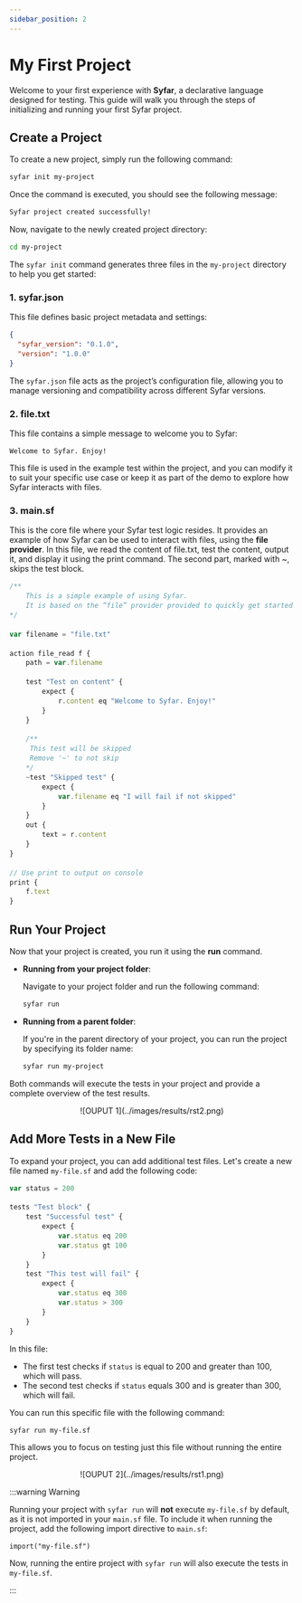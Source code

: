 ```yaml
---
sidebar_position: 2
---
```


# My First Project

Welcome to your first experience with **Syfar**, a declarative language designed for testing. This guide will walk you through the steps of initializing and running your first Syfar project.

## Create a Project

To create a new project, simply run the following command:

```bash
syfar init my-project
```

Once the command is executed, you should see the following message:

```bash
Syfar project created successfully!
```

Now, navigate to the newly created project directory:

```bash
cd my-project
```


The `syfar init` command generates three files in the `my-project` directory to help you get started:

### 1. **syfar.json**
   This file defines basic project metadata and settings:

   ```json title="my-project/syfar.json"
   {
     "syfar_version": "0.1.0",
     "version": "1.0.0"
   }
   ```
   The `syfar.json` file acts as the project’s configuration file, allowing you to manage versioning and compatibility across different Syfar versions.

### 2. **file.txt**
   This file contains a simple message to welcome you to Syfar:

   ```text title="my-project/text.txt"
   Welcome to Syfar. Enjoy!
   ```

   This file is used in the example test within the project, and you can modify it to suit your specific use case or keep it as part of the demo to explore how Syfar interacts with files.

### 3. **main.sf**
   This is the core file where your Syfar test logic resides. It provides an example of how Syfar can be used to interact with files, using the **file provider**. In this file, we read the content of file.txt, test the content, output it, and display it using the print command. The second part, marked with ~, skips the test block.

   ```js title="my-project/main.sf"
   /**
       This is a simple example of using Syfar.
       It is based on the “file” provider provided to quickly get started with Syfar.
   */

   var filename = "file.txt"

   action file_read f {
       path = var.filename

       test "Test on content" {
           expect {
               r.content eq "Welcome to Syfar. Enjoy!"
           }
       }

       /**
        This test will be skipped
        Remove '~' to not skip
       */
       ~test "Skipped test" {
           expect {
               var.filename eq "I will fail if not skipped"
           }
       }
       out {
           text = r.content
       }
   }

   // Use print to output on console
   print {
       f.text
   }
   ```


## Run Your Project

Now that your project is created, you run it using the **run** command.

- **Running from your project folder**:
  
   Navigate to your project folder and run the following command:

   ```bash
   syfar run
   ```

- **Running from a parent folder**:

   If you're in the parent directory of your project, you can run the project by specifying its folder name:

   ```bash
   syfar run my-project
   ```

Both commands will execute the tests in your project and provide a complete overview of the test results.

<p align="center">
  ![OUPUT 1](../images/results/rst2.png)
</p>


## Add More Tests in a New File

To expand your project, you can add additional test files. Let's create a new file named `my-file.sf` and add the following code:

```js title="my-project/my-file.sf"
var status = 200

tests "Test block" {
    test "Successful test" {
        expect {
            var.status eq 200
            var.status gt 100
        }
    }
    test "This test will fail" {
        expect {
            var.status eq 300
            var.status > 300
        }
    }
}
```

In this file:
- The first test checks if `status` is equal to 200 and greater than 100, which will pass.
- The second test checks if `status` equals 300 and is greater than 300, which will fail.

You can run this specific file with the following command:

```bash
syfar run my-file.sf
```

This allows you to focus on testing just this file without running the entire project.

<p align="center">
![OUPUT 2](../images/results/rst1.png)
</p>

:::warning  Warning

Running your project with `syfar run` will **not** execute `my-file.sf` by default, as it is not imported in your `main.sf` file. To include it when running the project, add the following import directive to `main.sf`:

```syfar
import("my-file.sf")
```

Now, running the entire project with `syfar run` will also execute the tests in `my-file.sf`.

:::